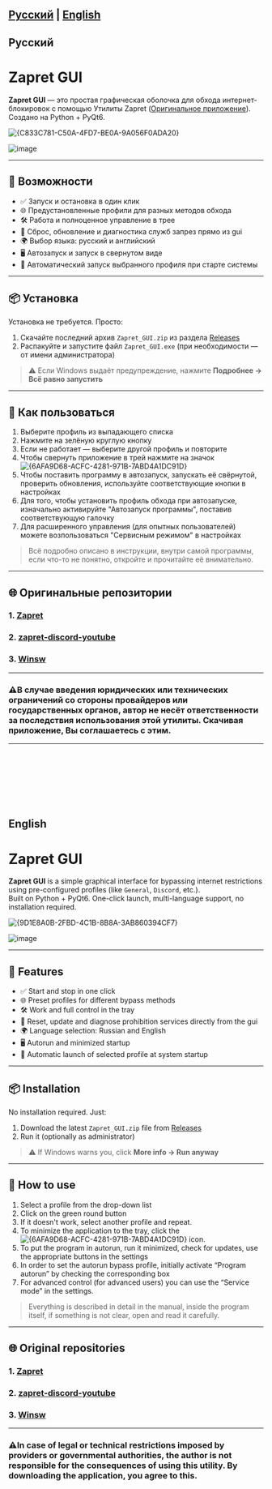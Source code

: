 ## [Русский](#русский) | [English](#english)

## Русский
# Zapret GUI

**Zapret GUI** — это простая графическая оболочка для обхода интернет-блокировок с помощью Утилиты Zapret ([Оригинальное приложение](https://github.com/Flowseal/zapret-discord-youtube)).  
Создано на Python + PyQt6.

![{C833C781-C50A-4FD7-BE0A-9A056F0ADA20}](https://github.com/user-attachments/assets/3cb3b642-eedb-4fe5-94b5-ff5f3d9338bd)

![image](https://github.com/user-attachments/assets/ef988023-c1b0-4772-9cad-8184fc2855d3)

---

## 🧩 Возможности

- ✅ Запуск и остановка в один клик
- 🌐 Предустановленные профили для разных методов обхода
- 🛠 Работа и полноценное управление в трее
- 🔄 Сброс, обновление и диагностика служб запрез прямо из gui
- 🌍 Выбор языка: русский и английский
- 🖥 Автозапуск и запуск в свернутом виде
- 🚀 Автоматический запуск выбранного профиля при старте системы

---

## 📦 Установка

Установка не требуется. Просто:

1. Скачайте последний архив `Zapret_GUI.zip` из раздела [Releases](https://github.com/medvedeff-true/Zapret-Gui/releases/tag/v1.0)
2. Распакуйте и запустите файл `Zapret_GUI.exe` (при необходимости — от имени администратора)

> ⚠️ Если Windows выдаёт предупреждение, нажмите **Подробнее → Всё равно запустить**

---

## 🚀 Как пользоваться

1. Выберите профиль из выпадающего списка
2. Нажмите на зелёную круглую кнопку
3. Если не работает — выберите другой профиль и повторите
4. Чтобы свернуть приложение в трей нажмите на значок ![{6AFA9D68-ACFC-4281-971B-7ABD4A1DC91D}](https://github.com/user-attachments/assets/9729ac2c-6a1f-48ee-a10b-c6ba2dc7012a)
5. Чтобы поставить программу в автозапуск, запускать её свёрнутой, проверить обновления, используйте соответствующие кнопки в настройках
6. Для того, чтобы установить профиль обхода при автозапуске, изначально активируйте "Автозапуск программы", поставив соответствующую галочку
7. Для расширенного управления (для опытных пользователей) можете возпользоваться "Сервисным режимом" в настройках

> Всё подробно описано в инструкции, внутри самой программы, если что-то не понятно, откройте и прочитайте её внимательно.

---

## 🌐 Оригинальные репозитории

### 1. [Zapret](https://github.com/bol-van/zapret)
### 2. [zapret-discord-youtube](https://github.com/Flowseal/zapret-discord-youtube)
### 3. [Winsw](https://github.com/winsw/winsw)

---

### ⚠️В случае введения юридических или технических ограничений со стороны провайдеров или государственных органов, автор не несёт ответственности за последствия использования этой утилиты. Скачивая приложение, Вы соглашаетесь с этим.

---

<br>
<br>
<br>
<br>
<br>
<br>

## English
# Zapret GUI

**Zapret GUI** is a simple graphical interface for bypassing internet restrictions using pre-configured profiles (like `General`, `Discord`, etc.).  
Built on Python + PyQt6. One-click launch, multi-language support, no installation required.

![{9D1E8A0B-2FBD-4C1B-8B8A-3AB860394CF7}](https://github.com/user-attachments/assets/523172e5-4d50-4c0e-8c66-974bb4791508)

![image](https://github.com/user-attachments/assets/cf70061a-0908-448a-9a48-ea344c9849b9)

---

## 🧩 Features

- ✅ Start and stop in one click
- 🌐 Preset profiles for different bypass methods
- 🛠 Work and full control in the tray
- 🔄 Reset, update and diagnose prohibition services directly from the gui
- 🌍 Language selection: Russian and English
- 🖥 Autorun and minimized startup
- 🚀 Automatic launch of selected profile at system startup

---

## 📦 Installation

No installation required. Just:

1. Download the latest `Zapret_GUI.zip` file from [Releases](https://github.com/medvedeff-true/Zapret-Gui/releases/tag/v1.0)
2. Run it (optionally as administrator)

> ⚠️ If Windows warns you, click **More info → Run anyway**

---

## 🚀 How to use

1. Select a profile from the drop-down list
2. Click on the green round button
3. If it doesn't work, select another profile and repeat.
4. To minimize the application to the tray, click the ![{6AFA9D68-ACFC-4281-971B-7ABD4A1DC91D}](https://github.com/user-attachments/assets/9729ac2c-6a1f-48ee-a10b-c6ba2dc7012a) icon.
5. To put the program in autorun, run it minimized, check for updates, use the appropriate buttons in the settings
6. In order to set the autorun bypass profile, initially activate “Program autorun” by checking the corresponding box
7. For advanced control (for advanced users) you can use the “Service mode” in the settings.

> Everything is described in detail in the manual, inside the program itself, if something is not clear, open and read it carefully.

---

## 🌐 Original repositories

### 1. [Zapret](https://github.com/bol-van/zapret)
### 2. [zapret-discord-youtube](https://github.com/Flowseal/zapret-discord-youtube)
### 3. [Winsw](https://github.com/winsw/winsw)

---

### ⚠️In case of legal or technical restrictions imposed by providers or governmental authorities, the author is not responsible for the consequences of using this utility. By downloading the application, you agree to this. 

